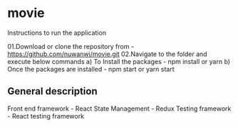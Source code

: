 # movie
Instructions to run the application 

01.Download or clone the repository from - https://github.com/nuwanwi/movie.git
02.Navigate to the folder and execute below commands 
  a) To Install the packages - npm install or yarn
  b) Once the packages are installed - npm start or yarn start
  
  
  ## General description
  
  Front end framework - React 
  State Management - Redux 
  Testing framework - React testing framework
  
  
 
